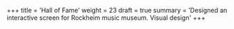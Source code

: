 +++
title = 'Hall of Fame'
weight = 23
draft = true
summary = 'Designed an interactive screen for Rockheim music museum. Visual design'
+++